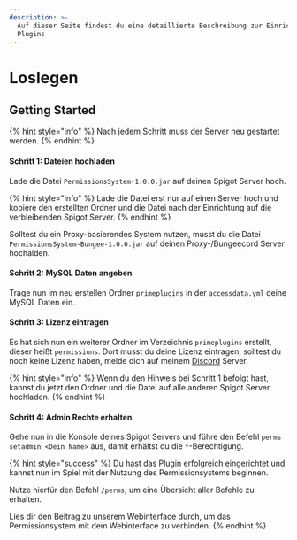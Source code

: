 ```yaml
---
description: >-
  Auf dieser Seite findest du eine detaillierte Beschreibung zur Einrichtung des
  Plugins
---
```


# Loslegen

## Getting Started

{% hint style="info" %}
Nach jedem Schritt muss der Server neu gestartet werden.
{% endhint %}

#### Schritt 1: Dateien hochladen

Lade die Datei `PermissionsSystem-1.0.0.jar` auf deinen Spigot Server hoch.

{% hint style="info" %}
Lade die Datei erst nur auf einen Server hoch und kopiere den erstellten Ordner und die Datei nach der Einrichtung auf die verbleibenden Spigot Server.
{% endhint %}

Solltest du ein Proxy-basierendes System nutzen, musst du die Datei `PermissionsSystem-Bungee-1.0.0.jar` auf deinen Proxy-/Bungeecord Server hochalden.

#### Schritt 2: MySQL Daten angeben

Trage nun im neu erstellen Ordner `primeplugins` in der `accessdata.yml` deine MySQL Daten ein.

#### Schritt 3: Lizenz eintragen

Es hat sich nun ein weiterer Ordner im Verzeichnis `primeplugins` erstellt, dieser heißt `permissions`. Dort musst du deine Lizenz eintragen, solltest du noch keine Lizenz haben, melde dich auf meinem [Discord](https://discord.com/invite/XAGYh3BUkY) Server.

{% hint style="info" %}
Wenn du den Hinweis bei Schritt 1 befolgt hast, kannst du jetzt den Ordner und die Datei auf alle anderen Spigot Server hochladen.
{% endhint %}

#### Schritt 4: Admin Rechte erhalten

Gehe nun in die Konsole deines Spigot Servers und führe den Befehl `perms setadmin <Dein Name>` aus, damit erhältst du die `*`-Berechtigung.

{% hint style="success" %}
Du hast das Plugin erfolgreich eingerichtet und kannst nun im Spiel mit der Nutzung des Permissionsystems beginnen.

Nutze hierfür den Befehl `/perms`, um eine Übersicht aller Befehle zu erhalten.

Lies dir den Beitrag zu unserem Webinterface durch, um das Permissionsystem mit dem Webinterface zu verbinden.
{% endhint %}

